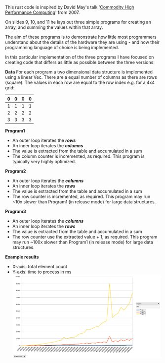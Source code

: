 This rust code is inspired by David May's talk '[Commodity High Performance Computing](http://people.cs.bris.ac.uk/~dave/benhpc.pdf)' from 2007.

On slides 9, 10, and 11 he lays out three simple programs for creating an array, and summing the values within that array. 

The aim of these programs is to demonstrate how little most programmers understand about the details of the hardware they are using - and how their programming language of choice is being implemented.

In this particular implementation of the three programs I have focused on creating code that differs as little as possible between the three versions:

**Data**
For each program a two dimensional data structure is implemented using a linear Vec. There are a equal number of columns as there are rows (square). The values in each row are equal to the row index e.g. for a 4x4 grid:

| 0   | 0   | 0   | 0   |
| --- | --- | --- | --- |
| 1   | 1   | 1   | 1   |
| 2   | 2   | 2   | 2   |
| 3   | 3   | 3   | 3   |

**Program1**
- An outer loop iterates the ***rows***
- An inner loop iterates the ***columns***
- The value is extracted from the table and accumulated in a sum
- The column counter is incremented, as required.
This program is typically very highly optimized.

**Program2**
- An outer loop iterates the ***columns***
- An inner loop iterates the ***rows***
- The value is extracted from the table and accumulated in a sum
- The row counter is incremented, as required.
This program may run ~10x slower than Program1 (in release mode) for large data structures.

**Program3**
- An outer loop iterates the ***columns***
- An inner loop iterates the ***rows***
- The value is extracted from the table and accumulated in a sum
- The row counter use the extracted value + 1, as required.
This program may run ~100x slower than Program1 (in release mode) for large data structures.

**Example results**
- X-axis: total element count
- Y-axis: time to process in ms
![Results](Results.png)

